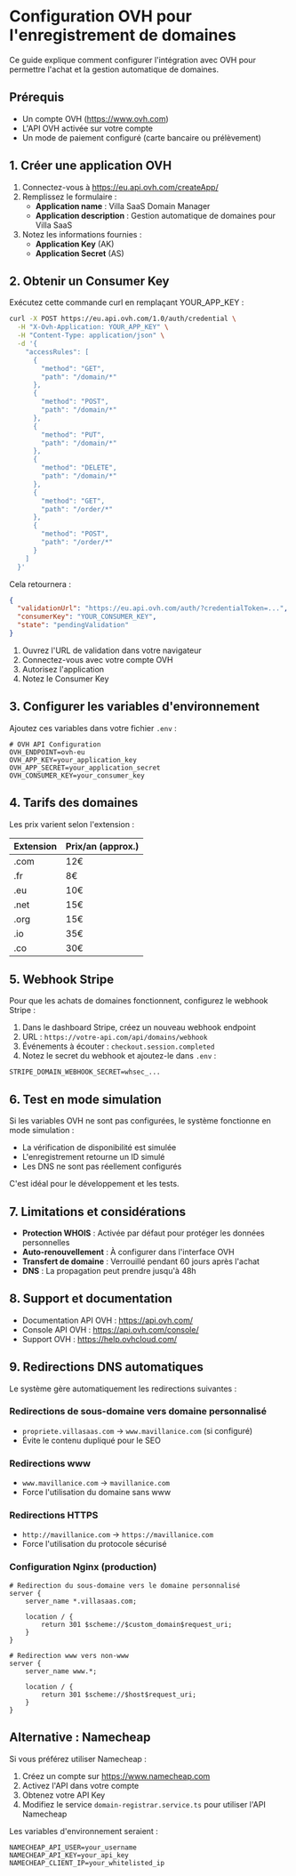# Configuration OVH pour l'enregistrement de domaines

Ce guide explique comment configurer l'intégration avec OVH pour permettre l'achat et la gestion automatique de domaines.

## Prérequis

- Un compte OVH (https://www.ovh.com)
- L'API OVH activée sur votre compte
- Un mode de paiement configuré (carte bancaire ou prélèvement)

## 1. Créer une application OVH

1. Connectez-vous à https://eu.api.ovh.com/createApp/
2. Remplissez le formulaire :
   - **Application name** : Villa SaaS Domain Manager
   - **Application description** : Gestion automatique de domaines pour Villa SaaS
3. Notez les informations fournies :
   - **Application Key** (AK)
   - **Application Secret** (AS)

## 2. Obtenir un Consumer Key


Exécutez cette commande curl en remplaçant YOUR_APP_KEY :

```bash
curl -X POST https://eu.api.ovh.com/1.0/auth/credential \
  -H "X-Ovh-Application: YOUR_APP_KEY" \
  -H "Content-Type: application/json" \
  -d '{
    "accessRules": [
      {
        "method": "GET",
        "path": "/domain/*"
      },
      {
        "method": "POST",
        "path": "/domain/*"
      },
      {
        "method": "PUT",
        "path": "/domain/*"
      },
      {
        "method": "DELETE",
        "path": "/domain/*"
      },
      {
        "method": "GET",
        "path": "/order/*"
      },
      {
        "method": "POST",
        "path": "/order/*"
      }
    ]
  }'
```

Cela retournera :
```json
{
  "validationUrl": "https://eu.api.ovh.com/auth/?credentialToken=...",
  "consumerKey": "YOUR_CONSUMER_KEY",
  "state": "pendingValidation"
}
```

1. Ouvrez l'URL de validation dans votre navigateur
2. Connectez-vous avec votre compte OVH
3. Autorisez l'application
4. Notez le Consumer Key

## 3. Configurer les variables d'environnement

Ajoutez ces variables dans votre fichier `.env` :

```env
# OVH API Configuration
OVH_ENDPOINT=ovh-eu
OVH_APP_KEY=your_application_key
OVH_APP_SECRET=your_application_secret
OVH_CONSUMER_KEY=your_consumer_key
```

## 4. Tarifs des domaines

Les prix varient selon l'extension :

| Extension | Prix/an (approx.) |
|-----------|-------------------|
| .com      | 12€              |
| .fr       | 8€               |
| .eu       | 10€              |
| .net      | 15€              |
| .org      | 15€              |
| .io       | 35€              |
| .co       | 30€              |

## 5. Webhook Stripe

Pour que les achats de domaines fonctionnent, configurez le webhook Stripe :

1. Dans le dashboard Stripe, créez un nouveau webhook endpoint
2. URL : `https://votre-api.com/api/domains/webhook`
3. Événements à écouter : `checkout.session.completed`
4. Notez le secret du webhook et ajoutez-le dans `.env` :

```env
STRIPE_DOMAIN_WEBHOOK_SECRET=whsec_...
```

## 6. Test en mode simulation

Si les variables OVH ne sont pas configurées, le système fonctionne en mode simulation :
- La vérification de disponibilité est simulée
- L'enregistrement retourne un ID simulé
- Les DNS ne sont pas réellement configurés

C'est idéal pour le développement et les tests.

## 7. Limitations et considérations

- **Protection WHOIS** : Activée par défaut pour protéger les données personnelles
- **Auto-renouvellement** : À configurer dans l'interface OVH
- **Transfert de domaine** : Verrouillé pendant 60 jours après l'achat
- **DNS** : La propagation peut prendre jusqu'à 48h

## 8. Support et documentation

- Documentation API OVH : https://api.ovh.com/
- Console API OVH : https://api.ovh.com/console/
- Support OVH : https://help.ovhcloud.com/

## 9. Redirections DNS automatiques

Le système gère automatiquement les redirections suivantes :

### Redirections de sous-domaine vers domaine personnalisé
- `propriete.villasaas.com` → `www.mavillanice.com` (si configuré)
- Évite le contenu dupliqué pour le SEO

### Redirections www
- `www.mavillanice.com` → `mavillanice.com`
- Force l'utilisation du domaine sans www

### Redirections HTTPS
- `http://mavillanice.com` → `https://mavillanice.com`
- Force l'utilisation du protocole sécurisé

### Configuration Nginx (production)
```nginx
# Redirection du sous-domaine vers le domaine personnalisé
server {
    server_name *.villasaas.com;
    
    location / {
        return 301 $scheme://$custom_domain$request_uri;
    }
}

# Redirection www vers non-www
server {
    server_name www.*;
    
    location / {
        return 301 $scheme://$host$request_uri;
    }
}
```

## Alternative : Namecheap

Si vous préférez utiliser Namecheap :

1. Créez un compte sur https://www.namecheap.com
2. Activez l'API dans votre compte
3. Obtenez votre API Key
4. Modifiez le service `domain-registrar.service.ts` pour utiliser l'API Namecheap

Les variables d'environnement seraient :

```env
NAMECHEAP_API_USER=your_username
NAMECHEAP_API_KEY=your_api_key
NAMECHEAP_CLIENT_IP=your_whitelisted_ip
```